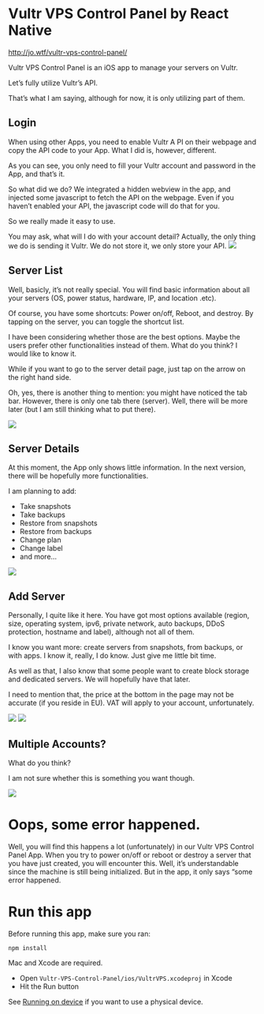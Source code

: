 # Vultr VPS Control Panel by React Native 

http://jo.wtf/vultr-vps-control-panel/

Vultr VPS Control Panel is an iOS app to manage your servers on Vultr.

Let’s fully utilize Vultr’s API.

That’s what I am saying, although for now, it is only utilizing part of them.

## Login

When using other Apps, you need to enable Vultr A
PI on their webpage and copy the API code to your App. What I did is, however, different.

As you can see, you only need to fill your Vultr account and password in the App, and that’s it.


So what did we do? We integrated a hidden webview in the app, and injected some javascript to fetch the API on the webpage. Even if you haven’t enabled your API, the javascript code will do that for you.

So we really made it easy to use.

You may ask, what will I do with your account detail? Actually, the only thing we do is sending it Vultr. We do not store it, we only store your API.
![](http://cdn.jo.wtf/wp-content/uploads/2016/06/Vultr-VPS-CP-Login.png)

## Server List

Well, basicly, it’s not really special. You will find basic information about all your servers (OS, power status, hardware, IP, and location .etc).

Of course, you have some shortcuts: Power on/off, Reboot, and destroy. By tapping on the server, you can toggle the shortcut list.

I have been considering whether those are the best options. Maybe the users prefer other functionalities instead of them. What do you think? I would like to know it.

While if you want to go to the server detail page, just tap on the arrow on the right hand side.

Oh, yes, there is another thing to mention: you might have noticed the tab bar. However, there is only one tab there (server). Well, there will be more later (but I am still thinking what to put there).

![](http://cdn.jo.wtf/wp-content/uploads/2016/06/Vultr-VPS-CP-Server-List.png)
## Server Details

At this moment, the App only shows little information. In the next version, there will be hopefully more functionalities.

I am planning to add:

* Take snapshots
* Take backups
* Restore from snapshots
* Restore from backups
* Change plan
* Change label
* and more…

![](http://cdn.jo.wtf/wp-content/uploads/2016/06/Vultr-VPS-CP-Server-Detail.png)
## Add Server

Personally, I quite like it here. You have got most options available (region, size, operating system, ipv6, private network, auto backups, DDoS protection, hostname and label), although not all of them.

I know you want more: create servers from snapshots, from backups, or with apps. I know it, really, I do know. Just give me little bit time.

As well as that, I also know that some people want to create block storage and dedicated servers. We will hopefully have that later.

I need to mention that, the price at the bottom in the page may not be accurate (if you reside in EU). VAT will apply to your account, unfortunately.

![](http://cdn.jo.wtf/wp-content/uploads/2016/06/Vultr-VPS-CP-Add-Server.png)
![](http://cdn.jo.wtf/wp-content/uploads/2016/06/Simulator-Screen-Shot-26-Jun-2016-18.54.59.png)

## Multiple Accounts?

What do you think?

I am not sure whether this is something you want though.

![](http://cdn.jo.wtf/wp-content/uploads/2016/06/Simulator-Screen-Shot-26-Jun-2016-18.43.32.png)

# Oops, some error happened.

Well, you will find this happens a lot (unfortunately) in our Vultr VPS Control Panel App. When you try to power on/off or reboot or destroy a server that you have just created, you will encounter this. Well, it’s understandable since the machine is still being initialized. But in the app, it only says “some error happened.

# Run this app

Before running this app, make sure you ran:

```
npm install
```

Mac and Xcode are required.
* Open `Vultr-VPS-Control-Panel/ios/VultrVPS.xcodeproj` in Xcode
* Hit the Run button

See [Running on device](https://facebook.github.io/react-native/docs/running-on-device-ios.html) if you want to use a physical device.
